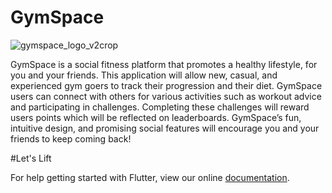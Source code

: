 # GymSpace
![gymspace_logo_v2crop](https://user-images.githubusercontent.com/26011878/53592271-c299f880-3b4a-11e9-9dee-54ada1928b76.png)




GymSpace is a social fitness platform that promotes a healthy lifestyle, for you and your friends. This application will allow new, casual, and experienced gym goers to track their progression and their diet. GymSpace users can connect with others for various activities such as workout advice and participating in challenges. Completing these challenges will reward users points which will be reflected on leaderboards. GymSpace’s fun, intuitive design, and promising social features will encourage you and your friends to keep coming back!

#Let's Lift

For help getting started with Flutter, view our online
[documentation](https://flutter.io/).
